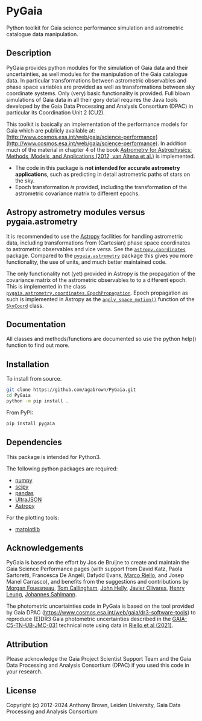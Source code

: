 # PyGaia

Python toolkit for Gaia science performance simulation and astrometric catalogue data manipulation.

## Description

PyGaia provides python modules for the simulation of Gaia data and their uncertainties, as well modules for the
manipulation of the Gaia catalogue data. In particular transformations between astrometric observables and phase space
variables are provided as well as transformations between sky coordinate systems. Only (very) basic functionality is
provided. Full blown simulations of Gaia data in all their gory detail requires the Java tools developed by the Gaia
Data Processing and Analysis Consortium (DPAC) in particular its Coordination Unit 2 (CU2).

This toolkit is basically an implementation of the performance models for Gaia which are publicly available at:
[http://www.cosmos.esa.int/web/gaia/science-performance](http://www.cosmos.esa.int/web/gaia/science-performance). In
addition much of the material in chapter 4 of the book [Astrometry for Astrophysics: Methods, Models, and
 Applications (2012, van Altena et al.)](http://www.cambridge.org/9780521519205) is implemented.

* The code in this package is __not intended for accurate astrometry applications__, such as predicting in detail
 astrometric paths of stars on the sky. 
* Epoch transformation _is_ provided, including the transformation of the astrometric covariance matrix to different
 epochs.
 
## Astropy astrometry modules versus pygaia.astrometry

It is recommended to use the [Astropy](https://www.astropy.org/) facilities for handling astrometric data, including transformations from (Cartesian) phase space coordinates to astrometric observables and vice versa. See the [`astropy.coordinates`](https://docs.astropy.org/en/stable/coordinates/index.html) package. Compared to the [`pygaia.astrometry`](./src/pygaia/astrometry) package this gives you more functionality, the use of units, and much better maintained code.
 
The only functionality not (yet) provided in Astropy is the propagation of the covariance matrix of the astrometric observables to to a different epoch. This is implemented in the class [`pygaia.astrometry.coordinates.EpochPropagation`](./src/pygaia/astrometry/coordinates.py). Epoch propagation as such is implemented in Astropy as the [`apply_space_motion()`](https://docs.astropy.org/en/stable/coordinates/apply_space_motion.html) function of the [`SkyCoord`](https://docs.astropy.org/en/stable/api/astropy.coordinates.SkyCoord.html#astropy.coordinates.SkyCoord) class.

## Documentation

All classes and methods/functions are documented so use the python help() function to find out more.

## Installation

To install from source.

```bash
git clone https://github.com/agabrown/PyGaia.git
cd PyGaia
python -m pip install .
```

From PyPI:

```bash
pip install pygaia
```

## Dependencies

This package is intended for Python3.

The following python packages are required:

* [numpy](https://numpy.org/)
* [scipy](https://scipy.org/)
* [pandas](https://pandas.pydata.org/)
* [UltraJSON](https://github.com/ultrajson/ultrajson)
* [Astropy](https://www.astropy.org/)

For the plotting tools:

* [matplotlib](https://matplotlib.org/)

## Acknowledgements

PyGaia is based on the effort by Jos de Bruijne to create and maintain the Gaia Science Performance pages (with support from David Katz, Paola Sartoretti, Francesca De Angeli, Dafydd Evans, [Marco Riello](https://github.com/marc0uk), and Josep Manel Carrasco), and benefits from the suggestions and contributions by [Morgan Fouesneau](https://github.com/mfouesneau), [Tom Callingham](https://github.com/TomCallingham), [John Helly](https://github.com/jchelly), [Javier Olivares](https://github.com/olivares-j), [Henry Leung](https://github.com/henrysky), [Johannes Sahlmann](https://github.com/Johannes-Sahlmann).

The photometric uncertainties code in PyGaia is based on the tool provided by Gaia DPAC (https://www.cosmos.esa.int/web/gaia/dr3-software-tools) to reproduce (E)DR3 Gaia photometric uncertainties described in the [GAIA-C5-TN-UB-JMC-031](https://dms.cosmos.esa.int/COSMOS/doc_fetch.php?id=1404728) technical note using data in [Riello et al (2021)](https://doi.org/10.1051/0004-6361/202039587).



## Attribution

Please acknowledge the Gaia Project Scientist Support Team and the Gaia Data Processing and Analysis Consortium 
(DPAC) if you used this code in your research.

## License

Copyright (c) 2012-2024 Anthony Brown, Leiden University, Gaia Data Processing and Analysis Consortium